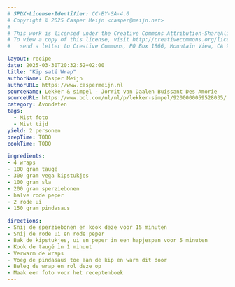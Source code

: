 ```yaml
---
# SPDX-License-Identifier: CC-BY-SA-4.0
# Copyright © 2025 Casper Meijn <casper@meijn.net>
# 
# This work is licensed under the Creative Commons Attribution-ShareAlike 4.0 International License. 
# To view a copy of this license, visit http://creativecommons.org/licenses/by-sa/4.0/ or 
#   send a letter to Creative Commons, PO Box 1866, Mountain View, CA 94042, USA.

layout: recipe
date: 2025-03-30T20:32:52+02:00
title: "Kip saté Wrap"
authorName: Casper Meijn
authorURL: https://www.caspermeijn.nl
sourceName: Lekker & simpel - Jorrit van Daalen Buissant Des Amorie
sourceURL: https://www.bol.com/nl/nl/p/lekker-simpel/9200000059528035/
category: Avondeten
tags:
  - Mist foto
  - Mist tijd
yield: 2 personen
prepTime: TODO
cookTime: TODO 

ingredients:
- 4 wraps
- 100 gram taugé
- 300 gram vega kipstukjes
- 100 gram sla
- 200 gram sperziebonen
- halve rode peper
- 2 rode ui
- 150 gram pindasaus

directions:
- Snij de sperziebonen en kook deze voor 15 minuten
- Snij de rode ui en rode peper
- Bak de kipstukjes, ui en peper in een hapjespan voor 5 minuten
- Kook de taugé in 1 minuut
- Verwarm de wraps
- Voeg de pindasaus toe aan de kip en warm dit door
- Beleg de wrap en rol deze op
- Maak een foto voor het receptenboek
---
```

